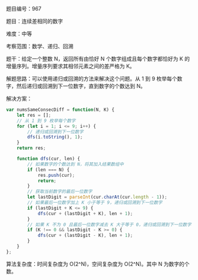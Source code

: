 题目编号：967

题目：连续差相同的数字

难度：中等

考察范围：数学、递归、回溯

题干：给定一个整数 N，返回所有由恰好 N 个数字组成且每个数字都恰好为 K 的增量序列。增量序列要求其相邻元素之间的差严格为 K。

解题思路：可以使用递归或回溯的方法来解决这个问题。从 1 到 9 枚举每个数字，然后递归或回溯到下一位数字，直到数字的个数达到 N。

解决方案：

```javascript
var numsSameConsecDiff = function(N, K) {
    let res = [];
    // 从 1 到 9 枚举每个数字
    for (let i = 1; i <= 9; i++) {
        // 递归或回溯到下一位数字
        dfs(i.toString(), 1);
    }
    return res;

    function dfs(cur, len) {
        // 如果数字的个数达到 N，将其加入结果数组中
        if (len === N) {
            res.push(cur);
            return;
        }
        // 获取当前数字的最后一位数字
        let lastDigit = parseInt(cur.charAt(cur.length - 1));
        // 如果最后一位数字加上 K 小于等于 9，递归或回溯到下一位数字
        if (lastDigit + K <= 9) {
            dfs(cur + (lastDigit + K), len + 1);
        }
        // 如果 K 不为 0 且最后一位数字减去 K 大于等于 0，递归或回溯到下一位数字
        if (K !== 0 && lastDigit - K >= 0) {
            dfs(cur + (lastDigit - K), len + 1);
        }
    }
};
```

算法复杂度：时间复杂度为 O(2^N)，空间复杂度为 O(2^N)。其中 N 为数字的个数。
